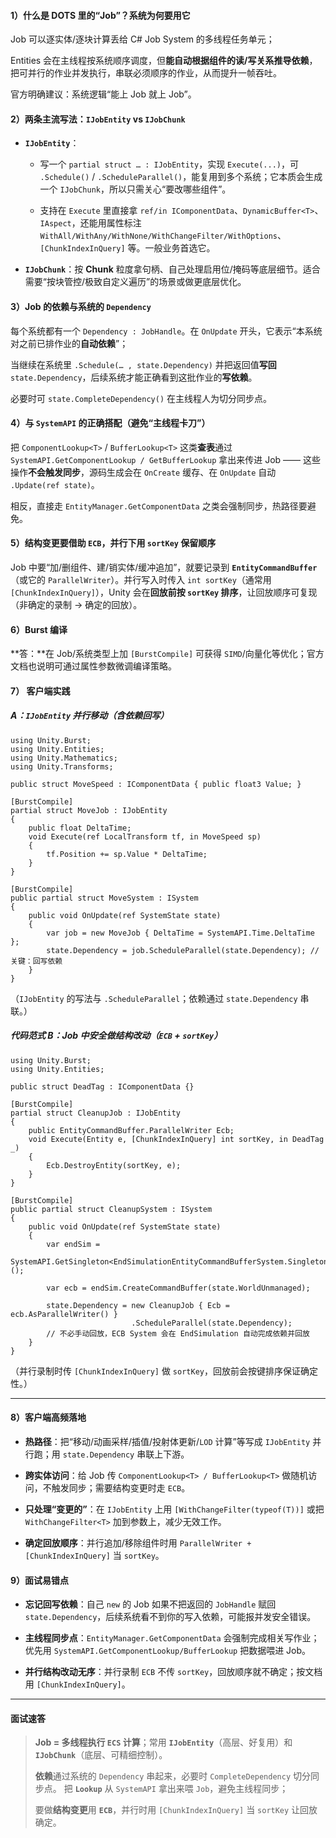 #### 1）什么是 DOTS 里的“Job”？系统为何要用它

Job 可以逐实体/逐块计算丢给 C# Job System 的多线程任务单元；

Entities 会在主线程按系统顺序调度，但**能自动根据组件的读/写关系推导依赖**，把可并行的作业并发执行，串联必须顺序的作业，从而提升一帧吞吐。

官方明确建议：系统逻辑“能上 Job 就上 Job”。

#### 2）两条主流写法：`IJobEntity` vs `IJobChunk`


- **`IJobEntity`**：
	- 写一个 `partial struct … : IJobEntity`，实现 `Execute(...)`，可 `.Schedule()` / `.ScheduleParallel()`，能复用到多个系统；它本质会生成一个 `IJobChunk`，所以只需关心“要改哪些组件”。

	- 支持在 `Execute` 里直接拿 `ref/in IComponentData`、`DynamicBuffer<T>`、`IAspect`，还能用属性标注 `WithAll/WithAny/WithNone/WithChangeFilter/WithOptions`、`[ChunkIndexInQuery]` 等。一般业务首选它。
    
- **`IJobChunk`**：按 **Chunk** 粒度拿句柄、自己处理启用位/掩码等底层细节。适合需要“按块管控/极致自定义遍历”的场景或做更底层优化。
    

#### 3）Job 的依赖与系统的 `Dependency`

每个系统都有一个 `Dependency : JobHandle`。在 `OnUpdate` 开头，它表示“本系统对之前已排作业的**自动依赖**”；

当继续在系统里 `.Schedule(… , state.Dependency)` 并把返回值**写回** `state.Dependency`，后续系统才能正确看到这批作业的**写依赖**。

必要时可 `state.CompleteDependency()` 在主线程人为切分同步点。

#### 4）与 **`SystemAPI`** 的正确搭配（避免“主线程卡刀”）

把 `ComponentLookup<T>` / `BufferLookup<T>` 这类**查表**通过 `SystemAPI.GetComponentLookup / GetBufferLookup` 拿出来传进 Job —— 这些操作**不会触发同步**，源码生成会在 `OnCreate` 缓存、在 `OnUpdate` 自动 `.Update(ref state)`。

相反，直接走 `EntityManager.GetComponentData` 之类会强制同步，热路径要避免。

#### 5）结构变更要借助 **`ECB`**，并行下用 `sortKey` 保留顺序

Job 中要“加/删组件、建/销实体/缓冲追加”，就要记录到 **`EntityCommandBuffer`**（或它的 `ParallelWriter`）。并行写入时传入 `int sortKey`（通常用 `[ChunkIndexInQuery]`），Unity 会在**回放前按 `sortKey` 排序**，让回放顺序可复现（非确定的录制 → 确定的回放）。

#### 6）Burst 编译

**答：**在 Job/系统类型上加 `[BurstCompile]` 可获得 `SIMD`/向量化等优化；官方文档也说明可通过属性参数微调编译策略。

#### 7） 客户端实践
##### A：`IJobEntity` 并行移动（含依赖回写）

```
using Unity.Burst;
using Unity.Entities;
using Unity.Mathematics;
using Unity.Transforms;

public struct MoveSpeed : IComponentData { public float3 Value; }

[BurstCompile]
partial struct MoveJob : IJobEntity
{
    public float DeltaTime;
    void Execute(ref LocalTransform tf, in MoveSpeed sp)
    {
        tf.Position += sp.Value * DeltaTime;
    }
}

[BurstCompile]
public partial struct MoveSystem : ISystem
{
    public void OnUpdate(ref SystemState state)
    {
        var job = new MoveJob { DeltaTime = SystemAPI.Time.DeltaTime };
        state.Dependency = job.ScheduleParallel(state.Dependency); // 关键：回写依赖
    }
}

```

（`IJobEntity` 的写法与 `.ScheduleParallel`；依赖通过 `state.Dependency` 串联。）

##### 代码范式 B：Job 中安全做结构改动（`ECB` + `sortKey`）

```
using Unity.Burst;
using Unity.Entities;

public struct DeadTag : IComponentData {}

[BurstCompile]
partial struct CleanupJob : IJobEntity
{
    public EntityCommandBuffer.ParallelWriter Ecb;
    void Execute(Entity e, [ChunkIndexInQuery] int sortKey, in DeadTag _)
    {
        Ecb.DestroyEntity(sortKey, e);
    }
}

[BurstCompile]
public partial struct CleanupSystem : ISystem
{
    public void OnUpdate(ref SystemState state)
    {
        var endSim = 
        SystemAPI.GetSingleton<EndSimulationEntityCommandBufferSystem.Singleton>();
        
        var ecb = endSim.CreateCommandBuffer(state.WorldUnmanaged);
        
        state.Dependency = new CleanupJob { Ecb = ecb.AsParallelWriter() }
                           .ScheduleParallel(state.Dependency);
        // 不必手动回放，ECB System 会在 EndSimulation 自动完成依赖并回放
    }
}

```
（并行录制时传 `[ChunkIndexInQuery]` 做 `sortKey`，回放前会按键排序保证确定性。）

---

#### 8）客户端高频落地

- **热路径**：把“移动/动画采样/插值/投射体更新/`LOD` 计算”等写成 `IJobEntity` 并行跑；用 `state.Dependency` 串联上下游。
    
- **跨实体访问**：给 Job 传 `ComponentLookup<T> / BufferLookup<T>` 做随机访问，不触发同步；需要结构变更时走 `ECB`。
    
- **只处理“变更的”**：在 `IJobEntity` 上用 `[WithChangeFilter(typeof(T))]` 或把 `WithChangeFilter<T>` 加到参数上，减少无效工作。
    
- **确定回放顺序**：并行追加/移除组件时用 `ParallelWriter + [ChunkIndexInQuery]` 当 `sortKey`。
    

#### 9）面试易错点

- **忘记回写依赖**：自己 `new` 的 Job 如果不把返回的 `JobHandle` 赋回 `state.Dependency`，后续系统看不到你的写入依赖，可能报并发安全错误。
    
- **主线程同步点**：`EntityManager.GetComponentData` 会强制完成相关写作业；优先用 `SystemAPI.GetComponentLookup/BufferLookup` 把数据喂进 Job。
    
- **并行结构改动无序**：并行录制 `ECB` 不传 `sortKey`，回放顺序就不确定；按文档用 `[ChunkIndexInQuery]`。
    

---

#### 面试速答 

> **Job = 多线程执行 `ECS` 计算**；常用 **`IJobEntity`**（高层、好复用）和 **`IJobChunk`**（底层、可精细控制）。
> 
> **依赖**通过系统的 `Dependency` 串起来，必要时 `CompleteDependency` 切分同步点。
> 把 **`Lookup`** 从 `SystemAPI` 拿出来喂 `Job`，避免主线程同步；
> 
> 要做**结构变更**用 **`ECB`**，并行时用 `[ChunkIndexInQuery]` 当 `sortKey` 让回放确定。